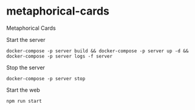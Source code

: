 # metaphorical-cards
Metaphorical Cards

Start the server
```
docker-compose -p server build && docker-compose -p server up -d && docker-compose -p server logs -f server
```

Stop the server
```
docker-compose -p server stop
```

Start the web
```
npm run start
```